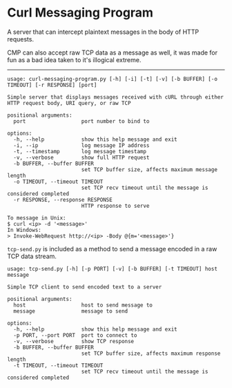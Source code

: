 # Curl Messaging Program
A server that can intercept plaintext messages in the body of HTTP requests.

CMP can also accept raw TCP data as a message as well, it was made for fun as a bad idea taken to it's illogical extreme.

---

```
usage: curl-messaging-program.py [-h] [-i] [-t] [-v] [-b BUFFER] [-o TIMEOUT] [-r RESPONSE] [port]

Simple server that displays messages received with cURL through either HTTP request body, URI query, or raw TCP

positional arguments:
  port                  port number to bind to

options:
  -h, --help            show this help message and exit
  -i, --ip              log message IP address
  -t, --timestamp       log message timestamp
  -v, --verbose         show full HTTP request
  -b BUFFER, --buffer BUFFER
                        set TCP buffer size, affects maximum message length
  -o TIMEOUT, --timeout TIMEOUT
                        set TCP recv timeout until the message is considered completed
  -r RESPONSE, --response RESPONSE
                        HTTP response to serve

To message in Unix:
$ curl <ip> -d '<message>'
In Windows:
> Invoke-WebRequest http://<ip> -Body @{m='<message>'}
```

`tcp-send.py` is included as a method to send a message encoded in a raw TCP data stream.

```
usage: tcp-send.py [-h] [-p PORT] [-v] [-b BUFFER] [-t TIMEOUT] host message

Simple TCP client to send encoded text to a server

positional arguments:
  host                  host to send message to
  message               message to send

options:
  -h, --help            show this help message and exit
  -p PORT, --port PORT  port to connect to
  -v, --verbose         show TCP response
  -b BUFFER, --buffer BUFFER
                        set TCP buffer size, affects maximum response length
  -t TIMEOUT, --timeout TIMEOUT
                        set TCP recv timeout until the message is considered completed
```
